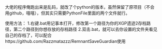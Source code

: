 大佬的程序俺跑出来是乱码，就改了个python的版本，虽然保留了原项目（不会用github，嘻嘻），但其实只需要PythonFile里面的两个文件就行。

使用方法：
1.右键.bat用记事本打开，修改第一个路径为你的XGP遗迹2存档路径，第二个路径到你想存放的存档路径
2.双击.bat，就可以去你设置的文件夹看见自己的存档了，可以配合https://github.com/Razzmatazzz/RemnantSaveGuardian使用
